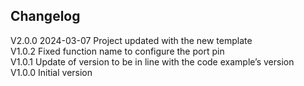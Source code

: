 ## Changelog  
V2.0.0 2024-03-07 Project updated with the new template  
V1.0.2 Fixed function name to configure the port pin  
V1.0.1 Update of version to be in line with the code example’s version  
V1.0.0 Initial version  
